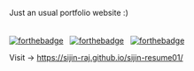  Just an usual portfolio website :)
<br> 
<br>
<br>
  [![forthebadge](https://forthebadge.com/images/badges/uses-html.svg)](https://forthebadge.com) &nbsp;
       [![forthebadge](https://forthebadge.com/images/badges/uses-css.svg)](https://forthebadge.com) &nbsp;
        [![forthebadge](https://forthebadge.com/images/badges/uses-js.svg)](https://forthebadge.com)
          
Visit ->  https://sijin-raj.github.io/sijin-resume01/

